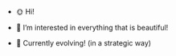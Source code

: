- 🌞 Hi!

- 🌌 I’m interested in everything that is beautiful!

- 🌱 Currently evolving! (in a strategic way)


<!---
K-NANOG/K-NANOG is a ✨ special ✨ repository because its `README.md` (this file) appears on your GitHub profile.
You can click the Preview link to take a look at your changes.
--->
